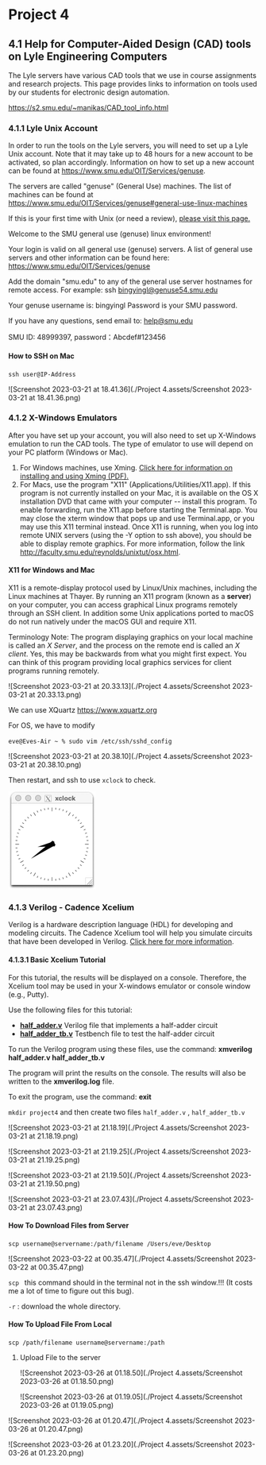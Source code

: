 # Project 4

## 4.1 Help for Computer-Aided Design (CAD) tools on Lyle Engineering Computers

The Lyle servers have various CAD tools that we use in course assignments and research projects. This page provides links to information on tools used by our students for electronic design automation.

https://s2.smu.edu/~manikas/CAD_tool_info.html

### 4.1.1 Lyle Unix Account

In order to run the tools on the Lyle servers, you will need to set up a Lyle Unix account. Note that it may take up to 48 hours for a new account to be activated, so plan accordingly. Information on how to set up a new account can be found at https://www.smu.edu/OIT/Services/genuse.

The servers are called "genuse" (General Use) machines. The list of machines can be found at https://www.smu.edu/OIT/Services/genuse#general-use-linux-machines

If this is your first time with Unix (or need a review), [please visit this page.](https://s2.smu.edu/~manikas/CAD_Tools/Unix/UnixHelp.html)





Welcome to the SMU general use (genuse) linux environment!

Your login is valid on all general use (genuse) servers.
A list of general use servers and other information can be found here: 
  https://www.smu.edu/OIT/Services/genuse

Add the domain "smu.edu" to any of the general use server hostnames for remote access.
  For example: ssh [bingyingl@genuse54.smu.edu](mailto:bingyingl@genuse54.smu.edu)

Your genuse username is: bingyingl
Password is your SMU password.

If you have any questions, send email to: [help@smu.edu](mailto:help@smu.edu)

SMU ID: 48999397, password：Abcdef#123456

#### How to SSH on Mac

`ssh user@IP-Address`

![Screenshot 2023-03-21 at 18.41.36](./Project 4.assets/Screenshot 2023-03-21 at 18.41.36.png)

### 4.1.2 X-Windows Emulators

After you have set up your account, you will also need to set up X-Windows emulation to run the CAD tools. The type of emulator to use will depend on your PC platform (Windows or Mac).

1. For Windows machines, use Xming. [Click here for information on installing and using Xming (PDF).](https://s2.smu.edu/~manikas/CAD_Tools/UsingXming.pdf)
2. For Macs, use the program "X11" (Applications/Utilities/X11.app). If this program is not currently installed on your Mac, it is available on the OS X installation DVD that came with your computer -- install this program. To enable forwarding, run the X11.app before starting the Terminal.app. You may close the xterm window that pops up and use Terminal.app, or you may use this X11 terminal instead. Once X11 is running, when you log into remote UNIX servers (using the -Y option to ssh above), you should be able to display remote graphics. For more information, follow the link http://faculty.smu.edu/reynolds/unixtut/osx.html.

#### X11 for Windows and Mac

X11 is a remote-display protocol used by Linux/Unix machines, including the Linux machines at Thayer. By running an X11 program (known as a **server**) on your computer, you can access graphical Linux programs remotely through an SSH client. In addition some Unix applications ported to macOS do not run natively under the macOS GUI and require X11.

Terminology Note: The program displaying graphics on your local machine is called an *X Server*, and the process on the remote end is called an *X client*. Yes, this may be backwards from what you might first expect. You can think of this program providing local graphics services for client programs running remotely.

![Screenshot 2023-03-21 at 20.33.13](./Project 4.assets/Screenshot 2023-03-21 at 20.33.13.png)

We can use XQuartz https://www.xquartz.org



For OS, we have to modify 

`eve@Eves-Air ~ % sudo vim /etc/ssh/sshd_config`

![Screenshot 2023-03-21 at 20.38.10](./Project 4.assets/Screenshot 2023-03-21 at 20.38.10.png)

Then restart, and ssh to use `xclock` to check.

<img src="./Project 4.assets/Screenshot 2023-03-21 at 20.39.43.png" alt="Screenshot 2023-03-21 at 20.39.43" style="zoom:50%;" />

### 4.1.3 Verilog - Cadence Xcelium

Verilog is a hardware description language (HDL) for developing and modeling circuits. The Cadence Xcelium tool will help you simulate circuits that have been developed in Verilog. [Click here for more information](https://s2.smu.edu/~manikas/CAD_Tools/Verilog/Xcelium.html).



#### 4.1.3.1 Basic Xcelium Tutorial

For this tutorial, the results will be displayed on a console. Therefore, the Xcelium tool may be used in your X-windows emulator or console window (e.g., Putty). 

Use the following files for this tutorial:

- [**half_adder.v**](https://s2.smu.edu/~manikas/CAD_Tools/Verilog/half_adder.v) Verilog file that implements a half-adder circuit 
- [**half_adder_tb.v**](https://s2.smu.edu/~manikas/CAD_Tools/Verilog/half_adder_tb.v) Testbench file to test the half-adder circuit

To run the Verilog program using these files, use the command: **xmverilog half_adder.v half_adder_tb.v**

The program will print the results on the console. The results will also be written to the **xmverilog.log** file. 

To exit the program, use the command: **exit**



`mkdir project4` and then create two files `half_adder.v` , `half_adder_tb.v`

![Screenshot 2023-03-21 at 21.18.19](./Project 4.assets/Screenshot 2023-03-21 at 21.18.19.png)

![Screenshot 2023-03-21 at 21.19.25](./Project 4.assets/Screenshot 2023-03-21 at 21.19.25.png)



![Screenshot 2023-03-21 at 21.19.50](./Project 4.assets/Screenshot 2023-03-21 at 21.19.50.png)

![Screenshot 2023-03-21 at 23.07.43](./Project 4.assets/Screenshot 2023-03-21 at 23.07.43.png)

#### 

#### How To Download Files from Server

`scp username@servername:/path/filename /Users/eve/Desktop`

![Screenshot 2023-03-22 at 00.35.47](./Project 4.assets/Screenshot 2023-03-22 at 00.35.47.png)

`scp ` this command should in the terminal not in the ssh window.!!! (It costs me a lot of time to figure out this bug).

`-r` : download the whole directory.

#### How To Upload File From Local

`scp /path/filename username@servername:/path` 





1. Upload File to the server

   ![Screenshot 2023-03-26 at 01.18.50](./Project 4.assets/Screenshot 2023-03-26 at 01.18.50.png)

   ![Screenshot 2023-03-26 at 01.19.05](./Project 4.assets/Screenshot 2023-03-26 at 01.19.05.png)



![Screenshot 2023-03-26 at 01.20.47](./Project 4.assets/Screenshot 2023-03-26 at 01.20.47.png)

![Screenshot 2023-03-26 at 01.23.20](./Project 4.assets/Screenshot 2023-03-26 at 01.23.20.png)
